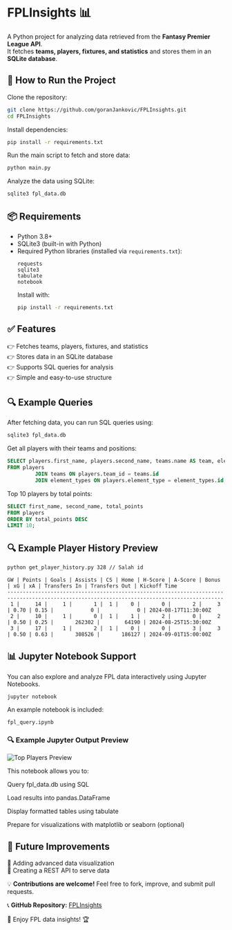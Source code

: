 # FPLInsights 📊

A Python project for analyzing data retrieved from the **Fantasy Premier League API**.\
It fetches **teams, players, fixtures, and statistics** and stores them in an **SQLite database**.

## 🚀 How to Run the Project

Clone the repository:

```bash
git clone https://github.com/goranJankovic/FPLInsights.git
cd FPLInsights
```

Install dependencies:

```bash
pip install -r requirements.txt
```

Run the main script to fetch and store data:

```bash
python main.py
```

Analyze the data using SQLite:

```bash
sqlite3 fpl_data.db
```

## 📦 Requirements

- Python 3.8+
- SQLite3 (built-in with Python)
- Required Python libraries (installed via `requirements.txt`):
  ```
  requests
  sqlite3
  tabulate
  notebook
  ```
  Install with:
  ```bash
  pip install -r requirements.txt
  ```

## ✅ Features

👉 Fetches teams, players, fixtures, and statistics\
👉 Stores data in an SQLite database\
👉 Supports SQL queries for analysis\
👉 Simple and easy-to-use structure

## 🔍 Example Queries

After fetching data, you can run SQL queries using:

```bash
sqlite3 fpl_data.db
```

Get all players with their teams and positions:

```sql
SELECT players.first_name, players.second_name, teams.name AS team, element_types.name AS position
FROM players
         JOIN teams ON players.team_id = teams.id
         JOIN element_types ON players.element_type = element_types.id;
```

Top 10 players by total points:

```sql
SELECT first_name, second_name, total_points
FROM players
ORDER BY total_points DESC
LIMIT 10;
```

## 🔍 Example Player History Preview

```bash
python get_player_history.py 328 // Salah id
```
```
GW | Points | Goals | Assists | CS | Home | H-Score | A-Score | Bonus | xG | xA | Transfers In | Transfers Out | Kickoff Time
--------------------------------------------------------------------------------------------------------------------------------------------
 1 |     14 |     1 |       1 |  1 |    0 |       0 |       2 |     3 | 0.70 | 0.15 |            0 |            0 | 2024-08-17T11:30:00Z
 2 |     10 |     1 |       0 |  1 |    1 |       2 |       0 |     2 | 0.50 | 0.25 |       262302 |        64190 | 2024-08-25T15:30:00Z
 3 |     17 |     1 |       2 |  1 |    0 |       0 |       3 |     3 | 0.50 | 0.63 |       308526 |       186127 | 2024-09-01T15:00:00Z
```

## 📊 Jupyter Notebook Support
You can also explore and analyze FPL data interactively using Jupyter Notebooks.

```jupyter notebook```

An example notebook is included:

```fpl_query.ipynb```


### 🔍 Example Jupyter Output Preview

![Top Players Preview](assets/top_players.png)

This notebook allows you to:

Query fpl_data.db using SQL

Load results into pandas.DataFrame

Display formatted tables using tabulate

Prepare for visualizations with matplotlib or seaborn (optional)

## 📝 Future Improvements

🚀 Adding advanced data visualization\
🚀 Creating a REST API to serve data

💡 **Contributions are welcome!** Feel free to fork, improve, and submit pull requests.

📞 **GitHub Repository:** [FPLInsights](https://github.com/goranJankovic/FPLInsights)

🚀 Enjoy FPL data insights! 🏆


